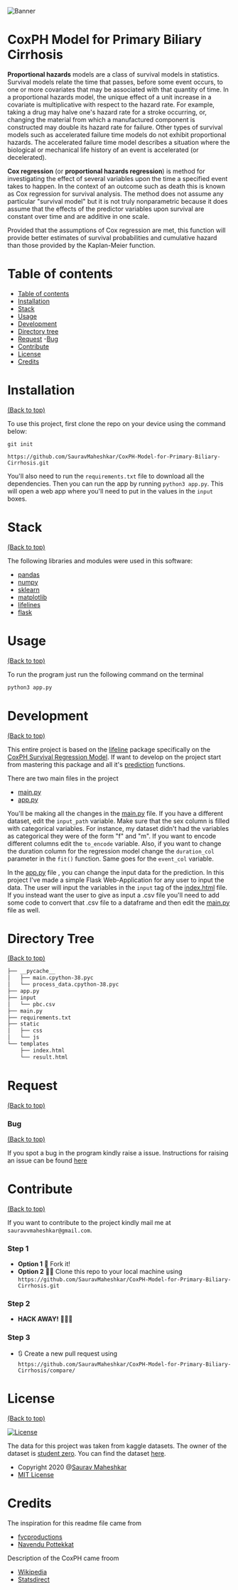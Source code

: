 ![Banner](https://github.com/SauravMaheshkar/CoxPH-Model-for-Primary-Biliary-Cirrhosis/blob/master/Banner.png)

# CoxPH Model for Primary Biliary Cirrhosis

**Proportional hazards** models are a class of survival models in statistics. Survival models relate the time that passes, before some event occurs, to one or more covariates that may be associated with that quantity of time. In a proportional hazards model, the unique effect of a unit increase in a covariate is multiplicative with respect to the hazard rate. For example, taking a drug may halve one's hazard rate for a stroke occurring, or, changing the material from which a manufactured component is constructed may double its hazard rate for failure. Other types of survival models such as accelerated failure time models do not exhibit proportional hazards. The accelerated failure time model describes a situation where the biological or mechanical life history of an event is accelerated (or decelerated).

**Cox regression** (or **proportional hazards regression**) is method for investigating the effect of several variables upon the time a specified event takes to happen. In the context of an outcome such as death this is known as Cox regression for survival analysis. The method does not assume any particular "survival model" but it is not truly nonparametric because it does assume that the effects of the predictor variables upon survival are constant over time and are additive in one scale.

Provided that the assumptions of Cox regression are met, this function will provide better estimates of survival probabilities and cumulative hazard than those provided by the Kaplan-Meier function.


# Table of contents

- [Table of contents](#table-of-contents)
- [Installation](#installation)
- [Stack](#stack)
- [Usage](#usage)
- [Development](#development)
- [Directory tree](#directory-tree)
- [Request](#request)
    -[Bug](#bug)
- [Contribute](#contribute)
- [License](#license)
- [Credits](#credits)

# Installation
[(Back to top)](#table-of-contents)

To use this project, first clone the repo on your device using the command below:

```git init```

```https://github.com/SauravMaheshkar/CoxPH-Model-for-Primary-Biliary-Cirrhosis.git``` 

You'll also need to run the ```requirements.txt``` file to download all the dependencies. Then you can run the app by running ```python3 app.py```. This will open a web app where you'll need to put in the values in the ```input``` boxes.

# Stack

[(Back to top)](#table-of-contents)

The following libraries and modules were used in this software:

- [pandas](https://pandas.pydata.org/)
- [numpy](https://numpy.org/)
- [sklearn](https://scikit-learn.org/stable/)
- [matplotlib](https://matplotlib.org/)
- [lifelines](https://lifelines.readthedocs.io/en/latest/)
- [flask](https://flask.palletsprojects.com/en/1.1.x/)

# Usage
[(Back to top)](#table-of-contents)

To run the program just run the following command on the terminal
```python
python3 app.py
```

# Development
[(Back to top)](#table-of-contents)

This entire project is based on the [lifeline](https://lifelines.readthedocs.io/en/latest/index.html) package specifically on the [CoxPH Survival Regression Model](https://lifelines.readthedocs.io/en/latest/Survival%20Regression.html#cox-s-proportional-hazard-model). If want to develop on the project start from mastering this package and all it's [prediction](https://lifelines.readthedocs.io/en/latest/Survival%20Regression.html#prediction) functions. 

There are two main files in the project 
- [main.py](https://github.com/SauravMaheshkar/CoxPH-Model-for-Primary-Biliary-Cirrhosis/blob/master/main.py)
- [app.py](https://github.com/SauravMaheshkar/CoxPH-Model-for-Primary-Biliary-Cirrhosis/blob/master/app.py)

You'll be making all the changes in the [main.py](https://github.com/SauravMaheshkar/CoxPH-Model-for-Primary-Biliary-Cirrhosis/blob/master/main.py) file. If you have a different dataset, edit the ```input_path``` variable. Make sure that the sex column is filled with categorical variables. For instance, my dataset didn't had the variables as categorical they were of the form "f" and "m". If you want to encode different columns edit the ```to_encode``` variable. Also, if you want to change the duration column for the regression model change the ```duration_col``` parameter in the ```fit()``` function. Same goes for the ```event_col``` variable. 

In the [app.py](https://github.com/SauravMaheshkar/CoxPH-Model-for-Primary-Biliary-Cirrhosis/blob/master/app.py) file , you can change the input data for the prediction. In this project I've made a simple Flask Web-Application for any user to input the data. The user will input the variables in the ```input``` tag of the [index.html](https://github.com/SauravMaheshkar/CoxPH-Model-for-Primary-Biliary-Cirrhosis/blob/master/templates/index.html) file. If you instead want the user to give as input a .csv file you'll need to add some code to convert that .csv file to a dataframe and then edit the [main.py](https://github.com/SauravMaheshkar/CoxPH-Model-for-Primary-Biliary-Cirrhosis/blob/master/main.py) file as well.

# Directory Tree
[(Back to top)](#table-of-contents)

```bash
├── __pycache__
│   ├── main.cpython-38.pyc
│   └── process_data.cpython-38.pyc
├── app.py
├── input
│   └── pbc.csv
├── main.py
├── requirements.txt
├── static
│   ├── css
│   └── js
└── templates
    ├── index.html
    └── result.html
```

# Request
[(Back to top)](#table-of-contents)

### Bug 
[(Back to top)](#table-of-contents)

If you spot a bug in the program kindly raise a issue. Instructions for raising an issue can be found [here](https://docs.github.com/en/enterprise/2.15/user/articles/creating-an-issue)

# Contribute
[(Back to top)](#table-of-contents)

If you want to contribute to the project kindly mail me at `sauravvmaheshkar@gmail.com`.

### Step 1
 - **Option 1**
   🍴 Fork it!  
 - **Option 2**
    👯‍♂️ Clone this repo to your local machine using `https://github.com/SauravMaheshkar/CoxPH-Model-for-Primary-Biliary-Cirrhosis.git`
### Step 2

- **HACK AWAY!** 🔨🔨🔨

### Step 3

- 🔃 Create a new pull request using `https://github.com/SauravMaheshkar/CoxPH-Model-for-Primary-Biliary-Cirrhosis/compare/`


# License
[(Back to top)](#table-of-contents)

[![License](http://img.shields.io/:license-mit-blue.svg)](http://doge.mit-license.org)

The data for this project was taken from kaggle datasets. The owner of the dataset is [student zero](https://www.kaggle.com/jixing475). You can find the dataset [here](https://www.kaggle.com/jixing475/mayo-clinic-primary-biliary-cirrhosis-data).

- Copyright 2020 @[Saurav Maheshkar](https://sauravmaheshkar.github.io/)
- [MIT License](https://opensource.org/licenses/MIT)


# Credits

The inspiration for this readme file came from
- [fvcproductions](https://gist.github.com/fvcproductions/1bfc2d4aecb01a834b46#license)
- [Navendu Pottekkat](https://github.com/navendu-pottekkat/awesome-readme/blob/master/README-template.md)

Description of the CoxPH came froom
- [Wikipedia](https://en.wikipedia.org/wiki/Proportional_hazards_model)
- [Statsdirect](https://www.statsdirect.com/help/survival_analysis/cox_regression.htm)
